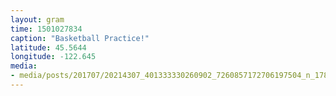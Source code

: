 ```yaml
---
layout: gram
time: 1501027834
caption: "Basketball Practice!"
latitude: 45.5644
longitude: -122.645
media:
- media/posts/201707/20214307_401333330260902_7260857172706197504_n_17890768858053640.jpg
---
```

